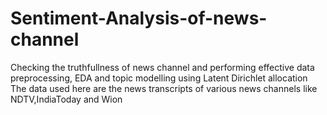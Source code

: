 # Sentiment-Analysis-of-news-channel
Checking the truthfullness of news channel and performing effective data preprocessing, EDA and topic modelling using Latent Dirichlet allocation
The data used here are the news transcripts of various news channels like NDTV,IndiaToday and Wion
